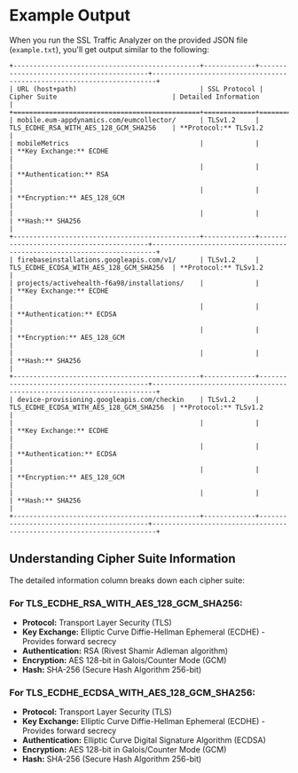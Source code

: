 # Example Output

When you run the SSL Traffic Analyzer on the provided JSON file (`example.txt`), you'll get output similar to the following:

```
+-----------------------------------------------+-------------+------------------------------------------+-----------------------------------------------------------------------+
| URL (host+path)                               | SSL Protocol | Cipher Suite                             | Detailed Information                                                   |
+===============================================+=============+==========================================+=======================================================================+
| mobile.eum-appdynamics.com/eumcollector/      | TLSv1.2     | TLS_ECDHE_RSA_WITH_AES_128_GCM_SHA256    | **Protocol:** TLSv1.2                                                  |
| mobileMetrics                                 |             |                                           | **Key Exchange:** ECDHE                                                |
|                                               |             |                                           | **Authentication:** RSA                                                |
|                                               |             |                                           | **Encryption:** AES_128_GCM                                            |
|                                               |             |                                           | **Hash:** SHA256                                                       |
+-----------------------------------------------+-------------+------------------------------------------+-----------------------------------------------------------------------+
| firebaseinstallations.googleapis.com/v1/      | TLSv1.2     | TLS_ECDHE_ECDSA_WITH_AES_128_GCM_SHA256  | **Protocol:** TLSv1.2                                                  |
| projects/activehealth-f6a98/installations/    |             |                                           | **Key Exchange:** ECDHE                                                |
|                                               |             |                                           | **Authentication:** ECDSA                                              |
|                                               |             |                                           | **Encryption:** AES_128_GCM                                            |
|                                               |             |                                           | **Hash:** SHA256                                                       |
+-----------------------------------------------+-------------+------------------------------------------+-----------------------------------------------------------------------+
| device-provisioning.googleapis.com/checkin    | TLSv1.2     | TLS_ECDHE_ECDSA_WITH_AES_128_GCM_SHA256  | **Protocol:** TLSv1.2                                                  |
|                                               |             |                                           | **Key Exchange:** ECDHE                                                |
|                                               |             |                                           | **Authentication:** ECDSA                                              |
|                                               |             |                                           | **Encryption:** AES_128_GCM                                            |
|                                               |             |                                           | **Hash:** SHA256                                                       |
+-----------------------------------------------+-------------+------------------------------------------+-----------------------------------------------------------------------+
```

## Understanding Cipher Suite Information

The detailed information column breaks down each cipher suite:

### For TLS_ECDHE_RSA_WITH_AES_128_GCM_SHA256:

- **Protocol:** Transport Layer Security (TLS)
- **Key Exchange:** Elliptic Curve Diffie-Hellman Ephemeral (ECDHE) - Provides forward secrecy
- **Authentication:** RSA (Rivest Shamir Adleman algorithm)
- **Encryption:** AES 128-bit in Galois/Counter Mode (GCM)
- **Hash:** SHA-256 (Secure Hash Algorithm 256-bit)

### For TLS_ECDHE_ECDSA_WITH_AES_128_GCM_SHA256:

- **Protocol:** Transport Layer Security (TLS)
- **Key Exchange:** Elliptic Curve Diffie-Hellman Ephemeral (ECDHE) - Provides forward secrecy
- **Authentication:** Elliptic Curve Digital Signature Algorithm (ECDSA)
- **Encryption:** AES 128-bit in Galois/Counter Mode (GCM)
- **Hash:** SHA-256 (Secure Hash Algorithm 256-bit)

